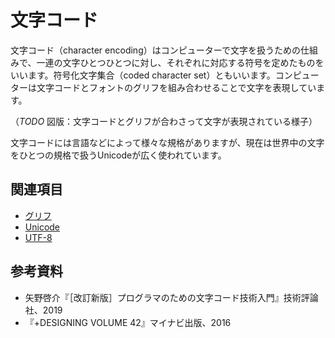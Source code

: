 # 文字コード

文字コード（character encoding）はコンピューターで文字を扱うための仕組みで、一連の文字ひとつひとつに対し、それぞれに対応する符号を定めたものをいいます。符号化文字集合（coded character set）ともいいます。コンピューターは文字コードとフォントのグリフを組み合わせることで文字を表現しています。

（*TODO* 図版：文字コードとグリフが合わさって文字が表現されている様子）

文字コードには言語などによって様々な規格がありますが、現在は世界中の文字をひとつの規格で扱うUnicodeが広く使われています。

## 関連項目

- [グリフ](./glyph.md)
- [Unicode](./unicode.md)
- [UTF-8](./utf-8.md)

## 参考資料

- 矢野啓介『［改訂新版］プログラマのための文字コード技術入門』技術評論社、2019
- 『+DESIGNING VOLUME 42』マイナビ出版、2016
